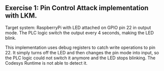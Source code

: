 Exercise 1: Pin Control Attack implementation with LKM.
-------------------------------------------------------

Target system: RaspberryPi with LED attached on GPIO pin 22 in output mode.
The PLC logic switch the output every 4 seconds, making the LED blink.

This implementation uses debug registers to catch write operations to pin 22.
It simply turns off the LED and then changes the pin mode into input, so the
PLC logic could not switch it anymore and the LED stops blinking.
The Codesys Runtime is not able to detect it.
